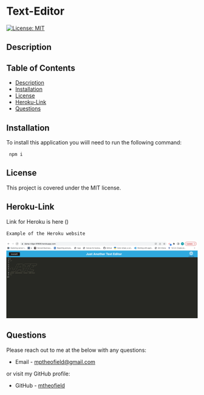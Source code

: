 # Text-Editor
[![License: MIT](https://img.shields.io/badge/License-MIT-yellow.svg)](https://opensource.org/licenses/MIT)

  ## Description


  ## Table of Contents

  * [Description](#description)
  * [Installation](#installation)
  * [License](#license)
  * [Heroku-Link](#heroku-link)
  * [Questions](#questions)
  
  ## Installation

  To install this application you wiill need to run the following command:
  ```
   npm i
  
  ```
  
  ## License
  This project is covered under the MIT license.

  ## Heroku-Link
  Link for Heroku is here ()

    Example of the Heroku website
   ![Image of Heroku](img/herokupage.png)


  ## Questions
  Please reach out to me at the below with any questions:
  
  * Email - mptheofield@gmail.com
  
  or visit my GitHub profile:
  
  * GitHub - [mtheofield](https://github.com/Mtheofield)